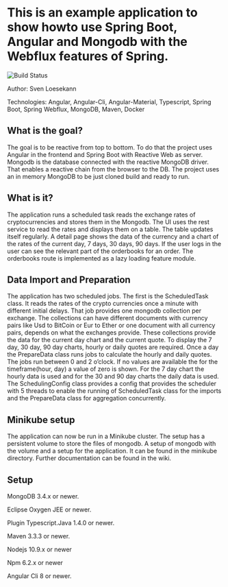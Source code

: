 # This is an example application to show howto use Spring Boot, Angular and Mongodb with the Webflux features of Spring.

![Build Status](https://travis-ci.org/Angular2Guy/AngularAndSpring.svg?branch=master)

Author: Sven Loesekann

Technologies: Angular, Angular-Cli, Angular-Material, Typescript, Spring Boot, Spring Webflux, MongoDB, Maven, Docker

## What is the goal?

The goal is to be reactive from top to bottom. To do that the project uses Angular in the frontend and Spring Boot with Reactive Web as server. Mongodb is the database connected with the reactive MongoDB driver. That enables a reactive chain from the browser to the DB. The project uses an in memory MongoDB to be just cloned build and ready to run.

## What is it?

The application runs a scheduled task reads the exchange rates of cryptocurrencies and stores them in the Mongodb. The UI uses the rest service to read the rates and displays them on a table. The table updates itself regularly. A detail page shows the data of the currency and a chart of the rates of the current day, 7 days, 30 days, 90 days. 
If the user logs in the user can see the relevant part of the orderbooks for an order. The orderbooks route is implemented as a lazy loading feature module.

## Data Import and Preparation

The application has two scheduled jobs. The first is the ScheduledTask class. It reads the rates of the crypto currencies once a minute with different initial delays. That job provides one mongodb collection per exchange. The collections can have different documents with currency pairs like Usd to BitCoin or Eur to Ether or one document with all currency pairs, depends on what the exchanges provide. These collections provide the data for the current day chart and the current quote. To display the 7 day, 30 day, 90 day charts, hourly or daily quotes are required. Once a day the PrepareData class runs jobs to calculate the hourly and daily quotes. The jobs run between 0 and 2 o’clock. If no values are available the for the timeframe(hour, day) a value of zero is shown. For the 7 day chart the hourly data is used and for the 30 and 90 day charts the daily data is used. The SchedulingConfig class provides a config that provides the scheduler with 5 threads to enable the running of ScheduledTask class for the imports and the PrepareData class for aggregation concurrently. 

## Minikube setup

The application can now be run in a Minikube cluster. The setup has a persistent volume to store the files of mongodb. A setup of mongodb with the volume and a setup for the application. It can be found in the minikube directory. Further documentation can be found in the wiki.

## Setup

MongoDB 3.4.x or newer.

Eclipse Oxygen JEE or newer.

Plugin Typescript.Java 1.4.0 or newer.

Maven 3.3.3 or newer.

Nodejs 10.9.x or newer

Npm 6.2.x or newer

Angular Cli 8 or newer.
